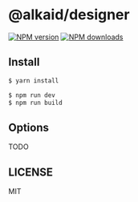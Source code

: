 # @alkaid/designer

[![NPM version](https://img.shields.io/npm/v/@alkaid/designer.svg?style=flat)](https://npmjs.org/package/@alkaid/designer)
[![NPM downloads](http://img.shields.io/npm/dm/@alkaid/designer.svg?style=flat)](https://npmjs.org/package/@alkaid/designer)

## Install

```bash
$ yarn install
```

```bash
$ npm run dev
$ npm run build
```

## Options

TODO

## LICENSE

MIT

